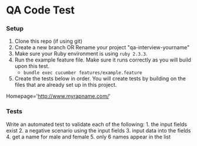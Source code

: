# QA Code Test

### Setup
1. Clone this repo (if using git)
2. Create a new branch OR Rename your project "qa-interview-yourname"
3. Make sure your Ruby environment is using `ruby 2.3.3`.
4. Run the example feature file.  Make sure it runs correctly as you will build upon this test.
    - `bundle exec cucumber features/example.feature`
5. Create the tests below in order.  You will create tests by building on the files that are already set up in this project.

Homepage='http://www.myrapname.com/'

### Tests
Write an automated test to validate each of the following:
    1. the input fields exist
    2. a negative scenario using the input fields
    3. input data into the fields
    4. get a name for male and female 
    5. only 6 names appear in the list